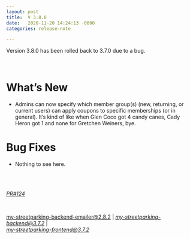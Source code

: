 ```yaml
---
layout: post
title:  V 3.8.0
date:   2020-11-20 14:24:13 -0600
categories: release-note

---
```

Version 3.8.0  has been rolled back to 3.7.0 due to a bug.  
<br/><br/>


# What’s New
- Admins can now specify which member group(s) (new, returning, or current users) can apply coupons to specific memberships (or in general). It’s kind of like when Glen Coco got 4 candy canes, Cady Heron got 1 and none for Gretchen Weiners, bye. 


# Bug Fixes
- Nothing to see here.
<br/>
  

<br/>


*[PR#124](https://github.com/streetparking/my-streetparking/pull/124#issue-518798063)*

<br/>

my-streetparking-backend-emailer@2.8.2 \| *[my-streetparking-backend@3.7.2](https://github.com/streetparking/my-streetparking/blob/development/packages/my-streetparking-backend/CHANGELOG.md)* \| <br> *[my-streetparking-frontend@3.7.2](https://github.com/streetparking/my-streetparking/blob/development/packages/my-streetparking-frontend/CHANGELOG.md)* 



 
 
 